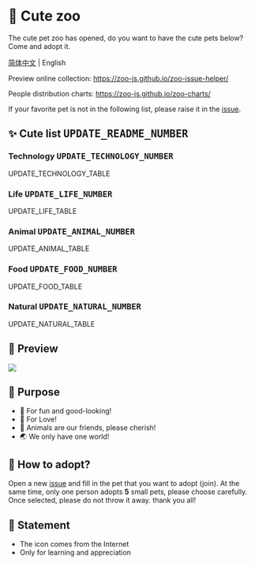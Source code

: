 # 🌈 Cute zoo

The cute pet zoo has opened, do you want to have the cute pets below? Come and adopt it.

[简体中文](./README.md) | English

Preview online collection: https://zoo-js.github.io/zoo-issue-helper/

People distribution charts: https://zoo-js.github.io/zoo-charts/

If your favorite pet is not in the following list, please raise it in the [issue][issue-new].

## ✨ Cute list <kbd>UPDATE_README_NUMBER</kbd>

<!-- START -->

### Technology <kbd>UPDATE_TECHNOLOGY_NUMBER</kbd>

UPDATE_TECHNOLOGY_TABLE

### Life <kbd>UPDATE_LIFE_NUMBER</kbd>

UPDATE_LIFE_TABLE

### Animal <kbd>UPDATE_ANIMAL_NUMBER</kbd>

UPDATE_ANIMAL_TABLE

### Food <kbd>UPDATE_FOOD_NUMBER</kbd>

UPDATE_FOOD_TABLE

### Natural <kbd>UPDATE_NATURAL_NUMBER</kbd>

UPDATE_NATURAL_TABLE

<!-- Created by update-readme.js. -->
<!-- END -->

## 🌟 Preview

![](https://github.com/zoo-js/zoo/blob/main/assets/pets.png?raw=true)

## 💖 Purpose

- 🎁 For fun and good-looking!
- 💖 For Love!
- 🙂 Animals are our friends, please cherish!
- 🌏 We only have one world!

## 💄 How to adopt?

Open a new [issue][issue-new] and fill in the pet that you want to adopt (join). At the same time, only one person adopts **5** small pets, please choose carefully. Once selected, please do not throw it away. thank you all!

[issue-new]:https://github.com/zoo-js/zoo/issues/new/choose

## 🎁 Statement

- The icon comes from the Internet
- Only for learning and appreciation
